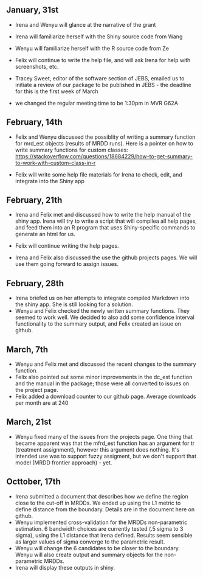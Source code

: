 ## January, 31st

- Irena and Wenyu will glance at the narrative of the grant
- Irena will familiarize herself with the Shiny source code from Wang
- Wenyu will familiarize herself with the R source code from Ze
- Felix will continue to write the help file, and will ask Irena for help with screenshots, etc. 
- Tracey Sweet, editor of the software section of JEBS, emailed us to initiate a review of our package to be published in JEBS - the deadline for this is the first week of March

- we changed the regular meeting time to be 1:30pm in MVR G62A


## February, 14th

- Felix and Wenyu discussed the possiblity of writing a summary function for mrd_est objects (results of MRDD runs). Here is a pointer on how to write summary functions for custom classes: https://stackoverflow.com/questions/18684229/how-to-get-summary-to-work-with-custom-class-in-r

- Felix will write some help file materials for Irena to check, edit, and integrate into the Shiny app


## February, 21th

- Irena and Felix met and discussed how to write the help manual of the shiny app. Irena will try to write a script that will compilea all help pages, and feed them into an R program that uses Shiny-specific commands to generate an html for us.

- Felix will continue writing the help pages.

- Irena and Felix also discussed the use the github projects pages. We will use them going forward to assign issues. 

## February, 28th

- Irena briefed us on her attempts to integrate compiled Markdown into the shiny app. She is still looking for a solution. 
- Wenyu and Felix checked the newly written summary functions. They seemed to work well. We decided to also add some confidence interval functionality to the summary output, and Felix created an issue on github. 

## March, 7th

- Wenyu and Felix met and discussed the recent changes to the summary function. 
- Felix also pointed out some minor improvements in the dc_est function and the manual in the package; those were all converted to issues on the project page. 
- Felix added a download counter to our github page. Average downloads per month are at 240

## March, 21st
 - Wenyu fixed many of the issues from the projects page. One thing that became apparent was that the mfrd_est function has an argument for tr (treatment assignment), however this argument does nothing. It's intended use was to support fuzzy assigment, but we don't support that model (MRDD frontier approach) - yet. 


## Octtober, 17th
 - Irena submitted a document that describes how we define the region close to the cut-off in MRDDs. We ended up using the L1 metric to define distance from the boundary. Details are in the document here on github. 
 - Wenyu implemented cross-validation for the MRDDs non-parametric estimation. 6 bandwidth choices are currently tested (.5 sigma to 3 sigma), using the L1 distance that Irena defined. Results seem sensible as larger values of sigma converge to the parametric result. 
 - Wenyu will change the 6 candidates to be closer to the boundary. Wenyu will also create output and summary objects for the non-parametric MRDDs. 
 - Irena will display these outputs in shiny. 
